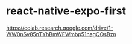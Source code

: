 # react-native-expo-first
https://colab.research.google.com/drive/1-WW0nSv85nTYhBmWFWmbp51nagQOsBzn
